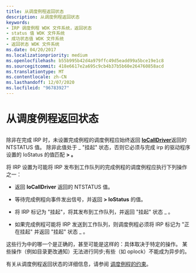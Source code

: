 ```yaml
---
title: 从调度例程返回状态
description: 从调度例程返回状态
keywords:
- IRP 调度例程 WDK 文件系统，返回状态
- status 值 WDK 文件系统
- 成功状态值 WDK 文件系统
- 返回状态 WDK 文件系统
ms.date: 04/20/2017
ms.localizationpriority: medium
ms.openlocfilehash: b55b995b42d4a979ffc49d5eadd99a5bce19e1c8
ms.sourcegitcommit: 418e6617e2a695c9cb4b37b5b60e264760858acd
ms.translationtype: MT
ms.contentlocale: zh-CN
ms.lasthandoff: 12/07/2020
ms.locfileid: "96783927"
---
```

# <a name="returning-status-from-dispatch-routines"></a>从调度例程返回状态


## <span id="ddk_returning_status_from_dispatch_routines_if"></span><span id="DDK_RETURNING_STATUS_FROM_DISPATCH_ROUTINES_IF"></span>


除非在完成 IRP 时，未设置完成例程的调度例程应始终返回 [**IoCallDriver**](/windows-hardware/drivers/ddi/wdm/nf-wdm-iocalldriver)返回的 NTSTATUS 值。 除非此值处于 \_ "挂起" 状态，否则它必须与完成 irp 的驱动程序设置的 IoStatus 的值匹配 **&gt; 。**

将 IRP 设置为可能将 IRP 发布到工作队列的完成例程的调度例程应执行下列操作之一：

-   返回 **IoCallDriver** 返回的 NTSTATUS 值。

-   等待完成例程向事件发出信号，并返回 **&gt; IoStatus** 的值。

-   将 IRP 标记为 "挂起"，将其发布到工作队列，并返回 "挂起" 状态 \_ 。

-   如果完成例程可能将 IRP 发送到工作队列，则调度例程必须将 IRP 标记为 "正在挂起" 并返回 "挂起" 状态 \_ 。

这些行为中的哪一个是正确的，甚至可能是这样的：具体取决于特定的操作。 某些操作（例如目录更改通知）无法进行同步;有些（如 oplock）不能成为异步的。

有关从调度例程返回状态的详细信息，请参阅 [调度例程的约束](constraints-on-dispatch-routines.md)。

 


